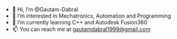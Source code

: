 - 👋 Hi, I’m @Gautam-Dabral
- 👀 I’m interested in Mechatronics, Automation and Programming
- 🌱 I’m currently learning C++ and Autodesk Fusion360
- 📫 You can reach me at gautamdabral1999@gmail.com 

<!---
Gautam-Dabral/Gautam-Dabral is a ✨ special ✨ repository because its `README.md` (this file) appears on your GitHub profile.
You can click the Preview link to take a look at your changes.
--->

